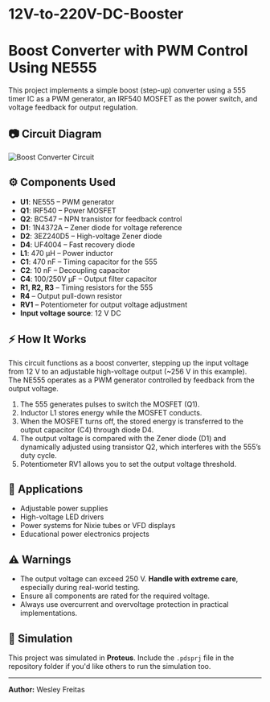 # 12V-to-220V-DC-Booster

# Boost Converter with PWM Control Using NE555

This project implements a simple boost (step-up) converter using a 555 timer IC as a PWM generator, an IRF540 MOSFET as the power switch, and voltage feedback for output regulation.

## 📷 Circuit Diagram

![Boost Converter Circuit](./<image-name>.png) <!-- Rename the image file and update the name here -->

## ⚙️ Components Used

- **U1**: NE555 – PWM generator
- **Q1**: IRF540 – Power MOSFET
- **Q2**: BC547 – NPN transistor for feedback control
- **D1**: 1N4372A – Zener diode for voltage reference
- **D2**: 3EZ240D5 – High-voltage Zener diode
- **D4**: UF4004 – Fast recovery diode
- **L1**: 470 µH – Power inductor
- **C1**: 470 nF – Timing capacitor for the 555
- **C2**: 10 nF – Decoupling capacitor
- **C4**: 100/250V µF – Output filter capacitor
- **R1, R2, R3** – Timing resistors for the 555
- **R4** – Output pull-down resistor
- **RV1** – Potentiometer for output voltage adjustment
- **Input voltage source**: 12 V DC

## ⚡ How It Works

This circuit functions as a boost converter, stepping up the input voltage from 12 V to an adjustable high-voltage output (~256 V in this example). The NE555 operates as a PWM generator controlled by feedback from the output voltage.

1. The 555 generates pulses to switch the MOSFET (Q1).
2. Inductor L1 stores energy while the MOSFET conducts.
3. When the MOSFET turns off, the stored energy is transferred to the output capacitor (C4) through diode D4.
4. The output voltage is compared with the Zener diode (D1) and dynamically adjusted using transistor Q2, which interferes with the 555’s duty cycle.
5. Potentiometer RV1 allows you to set the output voltage threshold.

## 🔬 Applications

- Adjustable power supplies
- High-voltage LED drivers
- Power systems for Nixie tubes or VFD displays
- Educational power electronics projects

## ⚠️ Warnings

- The output voltage can exceed 250 V. **Handle with extreme care**, especially during real-world testing.
- Ensure all components are rated for the required voltage.
- Always use overcurrent and overvoltage protection in practical implementations.

## 📁 Simulation

This project was simulated in **Proteus**. Include the `.pdsprj` file in the repository folder if you'd like others to run the simulation too.

---

**Author:** Wesley Freitas


